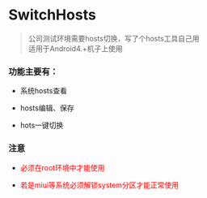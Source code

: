 # SwitchHosts


> 公司测试环境需要hosts切换，写了个hosts工具自己用<br>适用于Android4.+机子上使用


### 功能主要有：

- 系统hosts查看

- hosts编辑、保存

- hots一键切换




### 注意

- <font color='Red'>必须在root环境中才能使用</font>

- <font color='Red'>若是miui等系统必须解锁system分区才能正常使用</font>
